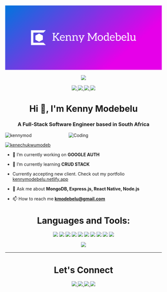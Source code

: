 [![MasterHead](https://github.com/KennyMod/KennyMod/blob/main/cover.png)](https://kennymodebelu.netlify.app)

<p align="center"><img src="https://readme-typing-svg.herokuapp.com/?size=30&duration=5001&color=FFA500&vCenter=true&center=true&width=460&lines=Full-Stack+Software+Engineer" </p> 

<p align="center">
  <a href="https://kennymodebelu.netlify.app" target="_blank">
    <img src="https://img.shields.io/static/v1?label=|&message=WEBSITE&color=23555f&style=plastic&logo=react&logo-color=white"/>
  </a>
  <a href="https://www.linkedin.com/in/kennymodebelu/" target="_blank">
    <img src="https://img.shields.io/static/v1?label=|&message=LINKEDIN&color=cdf998&style=plastic&logo=linkedin&logo-color=white"/>
  </a>
  <a href="https://twitter.com/kenechukwumodeb" target="_blank">
    <img src="https://img.shields.io/static/v1?label=|&message=TWITTER&color=23555f&style=plastic&logo=twitter&logo-color=white"/>
  </a>
  <a href="https://angel.co/u/kenechukwu-samuel-modebelu" target="_blank">
      <img src="https://img.shields.io/static/v1?label=|&message=ANGEL-LIST&color=cdf998&style=plastic&logo=angellist&logo-color=white"/>
  </a>
</p>

<h1 align="center">Hi 👋, I'm Kenny Modebelu</h1>
<h3 align="center">A Full-Stack Software Engineer based in South Africa</h3>
<img align="right" alt="Coding" width="300" src="https://c.tenor.com/2uyENRmiUt0AAAAC/coding.gif">

<p align="left"> <img src="https://komarev.com/ghpvc/?username=kennymod&label=Profile%20views&color=0e75b6&style=flat" alt="kennymod" /> </p>

<p align="left"> <a href="https://twitter.com/kenechukwumodeb" target="blank"><img src="https://img.shields.io/twitter/follow/kenechukwumodeb?logo=twitter&style=for-the-badge" alt="kenechukwumodeb" /></a> </p>

- 🔭 I’m currently working on **GOOGLE AUTH**

- 🌱 I’m currently learning **CRUD STACK**

- Currently accepting new client. Check out my portfolio [kennymodebelu.netlify.app](kennymodebelu.netlify.app)

- 💬 Ask me about **MongoDB, Express.js, React Native, Node.js**

- 📫 How to reach me **kmodebelu@gmail.com**


<h1 align="center">Languages and Tools:</h1>
<p align="center">
    <img src="https://img.shields.io/static/v1?label=|&message=HTML5&color=285f6523555f&style=plastic&logo=html5"/>
    <img src="https://img.shields.io/static/v1?label=|&message=CSS3&color=23555&style=plastic&logo=css3"/>
    <img src="https://img.shields.io/static/v1?label=|&message=JAVASCRIPT&color=3c7f5d&style=plastic&logo=javascript"/>
    <img src="https://img.shields.io/static/v1?label=|&message=NODE.JS&color=bbb111&style=plastic&logo=node.js"/>
    <img src="https://img.shields.io/static/v1?label=|&message=REACT.JS&color=4a935c&style=plastic&logo=react"/>
    <img src="https://img.shields.io/static/v1?label=|&message=EXPRESS&color=bbb111&style=plastic&logo=express"/>
    <img src="https://img.shields.io/static/v1?label=|&message=MONGO-DB&color=cdd148&style=plastic&logo=mongodb"/>
    <img src="https://img.shields.io/static/v1?label=|&message=PYTHON&color=cbb148&style=plastic&logo=python"/>
    <img src="https://img.shields.io/static/v1?label=|&message=GIT&color=52985bcbb148&style=plastic&logo=git"/>
    <img src="https://img.shields.io/static/v1?label=|&message=POSTGRESQL&color=4a935c&style=plastic&logo=postgresql&logoColor=white"/>


<div align="center">
  <img src="https://github-readme-streak-stats.herokuapp.com?user=KennyMod&theme=github-dark&hide_border=true&date_format=M%20j%5B%2C%20Y%5D">
</div>

---


<h1 align="center">Let's Connect</h1>

<p align="center">
  <a href="https://kennymodebelu.netlify.app" target="_blank">
    <img src="https://img.shields.io/static/v1?label=|&message=WEBSITE&color=23555f&style=plastic&logo=react&logo-color=white"/>
  </a>
  <a href="https://www.linkedin.com/in/kennymodebelu/" target="_blank">
    <img src="https://img.shields.io/static/v1?label=|&message=LINKEDIN&color=cdf998&style=plastic&logo=linkedin&logo-color=white"/>
  </a>
  <a href="https://twitter.com/kenechukwumodeb" target="_blank">
    <img src="https://img.shields.io/static/v1?label=|&message=TWITTER&color=23555f&style=plastic&logo=twitter&logo-color=white"/>
  </a>
  <a href="https://angel.co/u/kenechukwu-samuel-modebelu" target="_blank">
      <img src="https://img.shields.io/static/v1?label=|&message=ANGEL-LIST&color=cdf998&style=plastic&logo=angellist&logo-color=white"/>
  </a>
</p>
  






